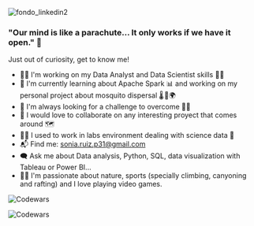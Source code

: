 ![fondo_linkedin2](https://github.com/solkiria/solkiria/assets/116632929/1089adfc-9f47-4b26-9010-51b94121504d)


### **"Our mind is like a parachute... It only works if we have it open."** 🧠

Just out of curiosity, get to know me!

- 🕵️‍♀️ I'm working on my Data Analyst and Data Scientist skills 👩‍💻
- 🌱 I'm currently learning about Apache Spark 📊 and working on my personal project about mosquito dispersal 🌡️ 🦟🌍  
- 🚀 I'm always looking for a challenge to overcome 🧗‍♀️
- 🤝 I would love to collaborate on any interesting proyect that comes around 🗺️
- 👩‍🔬 I used to work in labs environment dealing with science data 🧬
- 📬 Find me: sonia.ruiz.p31@gmail.com
- 🗨️ Ask me about Data analysis, Python, SQL, data visualization with Tableau or Power BI...
- 💜✨ I'm passionate about nature, sports (specially climbing, canyoning and rafting) and I love playing video games.



![Codewars](https://www.codewars.com/users/solkiria/badges/large)

![Codewars](https://github.r2v.ch/codewars?user=solkiria&name=true&top_languages=true&stroke=%23b362ff&theme=purple_dark)

<!--
**solkiria/solkiria** is a ✨ _special_ ✨ repository because its `README.md` (this file) appears on your GitHub profile.

-->
